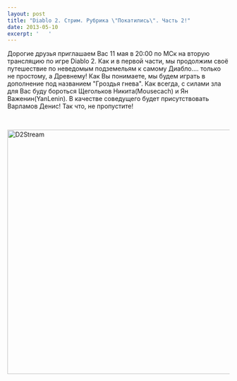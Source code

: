 ```yaml
---
layout: post
title: "Diablo 2. Стрим. Рубрика \"Покатились\". Часть 2!"
date: 2013-05-10
excerpt: '   '
---
```


Дорогие друзья приглашаем Вас 11 мая в 20:00 по МСк на вторую трансляцию по игре Diablo 2. Как и в первой части, мы продолжим своё путешествие по неведомым подземельям к самому Диабло.... только не простому, а Древнему! Как Вы понимаете, мы будем играть в дополнение под названием "Гроздья гнева". Как всегда, с силами зла для Вас буду бороться Щегольков Никита(Mousecach) и Ян Важенин(YanLenin). В качестве соведущего будет присутствовать Варламов Денис! Так что, не пропустите!

&nbsp;

<a href="http://gamersoul.ru/wp-content/uploads/2013/05/D2Stream.jpg"><img class="wp-image-2280 aligncenter" alt="D2Stream" src="http://gamersoul.ru/wp-content/uploads/2013/05/D2Stream.jpg" width="691" height="553" /></a>